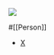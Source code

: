 ![](https://pbs.twimg.com/profile_images/57455340/672949_3845687997_400x400.jpg)

#[[Person]]

- [X](https://twitter.com/ryuzee)